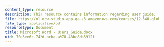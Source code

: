 ```yaml
---
content_type: resource
description: This resource contains information regarding user guide.
file: https://ol-ocw-studio-app-qa.s3.amazonaws.com/courses/12-340-global-warming-science-spring-2012/70e3ee6c742dbcbaa97848bc8da3912f_MIT12_340S12_Users_Guide.pdf
file_type: application/pdf
resourcetype: Document
title: Microsoft Word - Users_Guide.docx
uid: 70e3ee6c-742d-bcba-a978-48bc8da3912f
---
```

